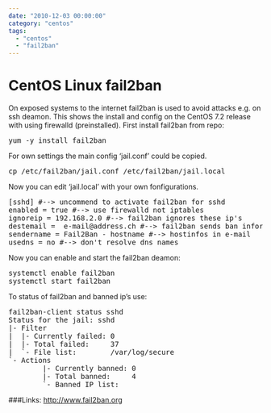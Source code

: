 ```yaml
---
date: "2010-12-03 00:00:00"
category: "centos"
tags: 
  - "centos"
  - "fail2ban"
---
```

# CentOS Linux fail2ban



On exposed systems to the internet fail2ban is used to avoid attacks e.g. on ssh deamon. 
This shows the install and config on the CentOS 7.2 release with using firewalld (preinstalled). 
First install fail2ban from repo:
<pre>yum -y install fail2ban</pre>
For own settings the main config ‘jail.conf’ could be copied.
<pre>cp /etc/fail2ban/jail.conf /etc/fail2ban/jail.local</pre>
Now you can edit ‘jail.local’ with your own fonfigurations.

<pre>[sshd] #--> uncommend to activate fail2ban for sshd
enabled = true #--> use firewalld not iptables
ignoreip = 192.168.2.0 #--> fail2ban ignores these ip's
destemail =  e-mail@address.ch #--> fail2ban sends ban informations to this address
sendername = Fail2Ban - hostname #--> hostinfos in e-mail
usedns = no #--> don't resolve dns names</pre>
Now you can enable and start the fail2ban deamon:
<pre>systemctl enable fail2ban
systemctl start fail2ban</pre>

To status of fail2ban and banned ip’s use:
<pre>fail2ban-client status sshd
Status for the jail: sshd
|- Filter
|  |- Currently failed: 0
|  |- Total failed:     37
|  `- File list:        /var/log/secure
`- Actions
        |- Currently banned: 0
        |- Total banned:     4
        `- Banned IP list:</pre>

###Links:
<a href="http://www.fail2ban.org" target="_blank">http://www.fail2ban.org
